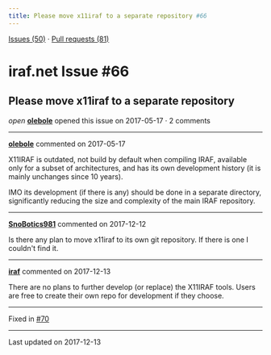 ```yaml
---
title: Please move x11iraf to a separate repository #66
---
```


[Issues (50)](https://iraf-community.github.io/iraf-v216/issues) · [Pull requests (81)](https://iraf-community.github.io/iraf-v216/issues/pulls)

# iraf.net Issue #66
## Please move x11iraf to a separate repository
*open* **[olebole](https://github.com/olebole)** opened this issue on 2017-05-17 · 2 comments

- - - -

**[olebole](https://github.com/olebole)** commented on 2017-05-17

X11IRAF is outdated, not build by default when compiling IRAF,  available only for a subset of architectures, and has its own development history (it is mainly unchanges since 10 years).  
  
IMO its development (if there is any) should be done in a separate directory, significantly reducing the size and complexity of the main IRAF repository.
- - - -

**[SnoBotics981](https://github.com/SnoBotics981)** commented on 2017-12-12

Is there any plan to move x11iraf to its own git repository. If there is one I couldn't find it. 
- - - -

**[iraf](https://github.com/iraf)** commented on 2017-12-13

There are no plans to further develop (or replace) the X11IRAF tools.  Users are free to create their own repo for development if they choose.

- - - -

Fixed in [#70](https://iraf-community.github.io/iraf-v216/issues/70)

- - - -

Last updated on 2017-12-13

